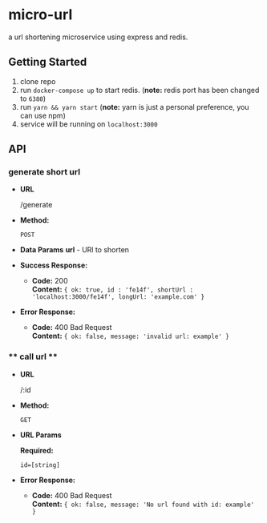 # micro-url
a url shortening microservice using express and redis.

## Getting Started
1. clone repo
2. run `docker-compose up` to start redis. (**note:** redis port has been changed to `6380`)
3. run `yarn && yarn start` (**note:** yarn is just a personal preference, you can use npm)
4. service will be running on `localhost:3000`

## API
### **generate short url** 
* **URL**

  /generate

* **Method:**

  `POST`
* **Data Params**
**url** - URl to shorten 

* **Success Response:**

  * **Code:** 200 <br />
    **Content:** `{ ok: true, id : 'fe14f', shortUrl : 'localhost:3000/fe14f', longUrl: 'example.com' }`

* **Error Response:**
  * **Code:** 400 Bad Request <br />
    **Content:** `{ ok: false, message: 'invalid url: example' }`

### ** call url ** 
* **URL**

  /:id

* **Method:**

  `GET`

*  **URL Params**

   **Required:**
 
   `id=[string]`


* **Error Response:**
  * **Code:** 400 Bad Request <br />
    **Content:** `{ ok: false, message: 'No url found with id: example' }`